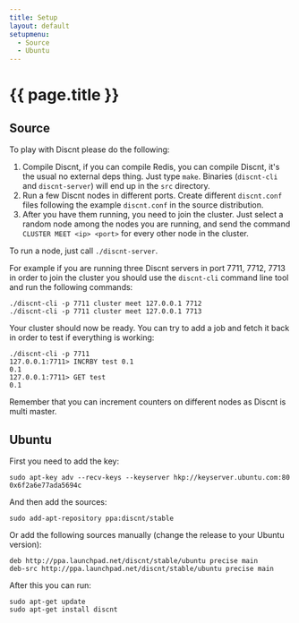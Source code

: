 ```yaml
---
title: Setup
layout: default
setupmenu:
  - Source
  - Ubuntu
---
```


{{ page.title }}
===

<h2 id="source">Source</h2>

To play with Discnt please do the following:

1. Compile Discnt, if you can compile Redis, you can compile Discnt, it's the usual no external deps thing. Just type `make`. Binaries (`discnt-cli` and `discnt-server`) will end up in the `src` directory.
2. Run a few Discnt nodes in different ports. Create different `discnt.conf` files following the example `discnt.conf` in the source distribution.
3. After you have them running, you need to join the cluster. Just select a random node among the nodes you are running, and send the command `CLUSTER MEET <ip> <port>` for every other node in the cluster.

To run a node, just call `./discnt-server`.

For example if you are running three Discnt servers in port 7711, 7712, 7713 in order to join the cluster you should use the `discnt-cli` command line tool and run the following commands:

    ./discnt-cli -p 7711 cluster meet 127.0.0.1 7712
    ./discnt-cli -p 7711 cluster meet 127.0.0.1 7713

Your cluster should now be ready. You can try to add a job and fetch it back
in order to test if everything is working:

    ./discnt-cli -p 7711
    127.0.0.1:7711> INCRBY test 0.1
    0.1
    127.0.0.1:7711> GET test
    0.1

Remember that you can increment counters on different nodes as Discnt
is multi master.


<h2 id="ubuntu">Ubuntu</h2>

First you need to add the key:

    sudo apt-key adv --recv-keys --keyserver hkp://keyserver.ubuntu.com:80 0x6f2a6e77ada5694c

And then add the sources:

    sudo add-apt-repository ppa:discnt/stable

Or add the following sources manually (change the release to your Ubuntu version):

    deb http://ppa.launchpad.net/discnt/stable/ubuntu precise main
    deb-src http://ppa.launchpad.net/discnt/stable/ubuntu precise main

After this you can run:

    sudo apt-get update
    sudo apt-get install discnt

